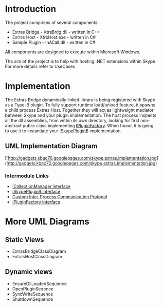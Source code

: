 # Introduction #

The project comprises of several components:
  * Extras Bridge - XtrsBrdg.dll - written in C++
  * Extras Host - XtrsHost.exe - written in C#
  * Sample Plugin - InACall.dll - written in C#

All components are designed to execute within Microsoft Windows.

The aim of the project is to help with hosting .NET extensions within Skype.
For more details refer to UseCases

# Implementation #
The Extras Bridge dynamically linked library is being registered with Skype as a Type-B plugin. To fully support runtime load/unload feature, it spawns a child process Extras Host. Together they will act as lightweight mediator between Skype and your plugin implementation. The host process inspects all the dll assemblies, from within its own directory, looking for first non-abstract public class implementing [IPluginFactory](http://bridge-for-skype-extras.googlecode.com/svn/trunk/SkypeExtensionUtils/IPluginFactory.cs). When found, it is going to use it to instantiate your [ISkypePluginB](http://bridge-for-skype-extras.googlecode.com/svn/trunk/SkypeExtensionUtils/ISkypePluginB.cs) implementation.

## UML Implementation Diagram ##
![http://gadgets.kbac70.googlepages.com/skype.extras.implementation.jpg](http://gadgets.kbac70.googlepages.com/skype.extras.implementation.jpg)

### Intermodule Links ###
  * [ICollectionManager interface](http://bridge-for-skype-extras.googlecode.com/svn/trunk/SkypeExtrasBridge/ICollectionManager.h)
  * [ISkypePluginB interface](http://bridge-for-skype-extras.googlecode.com/svn/trunk/SkypeExtrasBridge/ISkypePluginB.h)
  * [Custom Inter-Process Communication Protocol](http://bridge-for-skype-extras.googlecode.com/svn/trunk/SkypeExtrasBridge/Protocol.h)
  * [IPluginFactory interface](http://bridge-for-skype-extras.googlecode.com/svn/trunk/SkypeExtensionUtils/IPluginFactory.cs)

# More UML Diagrams #
## Static Views ##
  * ExtrasBridgeClassDiagram
  * ExtrasHostClassDiagram

## Dynamic views ##
  * EnsureDllLoadedSequence
  * OpenPluginSeqence
  * SyncWriteSequence
  * ShutdownSequence
